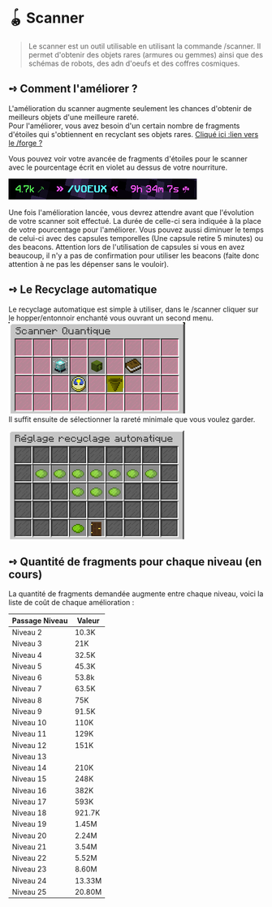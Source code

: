 # 🪀 Scanner
> Le scanner est un outil utilisable en utilisant la commande /scanner. Il permet d'obtenir des objets rares (armures ou gemmes) ainsi que des schémas de robots, des adn d'oeufs et des coffres cosmiques.

## **➺** Comment l'améliorer ?
L'amélioration du scanner augmente seulement les chances d'obtenir de meilleurs objets d'une meilleure rareté.  
Pour l'améliorer, vous avez besoin d'un certain nombre de fragments d'étoiles qui s'obtiennent en recyclant ses objets rares. [Cliqué ici :lien vers le /forge ?]()  

Vous pouvez voir votre avancée de fragments d'étoiles pour le scanner avec le pourcentage écrit en violet au dessus de votre nourriture. 

![img_1.png](ressources/img_1.png)  

Une fois l'amélioration lancée, vous devrez attendre avant que l'évolution de votre scanner soit effectué. La durée de celle-ci sera indiquée à la place de votre pourcentage pour l'améliorer. Vous pouvez aussi diminuer le temps de celui-ci avec des capsules temporelles (Une capsule retire 5 minutes) ou des beacons.
Attention lors de l'utilisation de capsules si vous en avez beaucoup, il n'y a pas de confirmation pour utiliser les beacons (faite donc attention à ne pas les dépenser sans le vouloir).

## **➺** Le Recyclage automatique
Le recyclage automatique est simple à utiliser, dans le /scanner cliquer sur le hopper/entonnoir enchanté vous ouvrant un second menu.  
![img.png](ressources/img.png)  
Il suffit ensuite de sélectionner la rareté minimale que vous voulez garder.  

![img.png](ressources/img_2.png)

## **➺** Quantité de fragments pour chaque niveau (en cours)
La quantité de fragments demandée augmente entre chaque niveau, voici la liste de coût de chaque amélioration :

| Passage Niveau | Valeur |
|----------------|--------|
| Niveau 2       | 10.3K  |
| Niveau 3       | 21K    |
| Niveau 4       | 32.5K  |
| Niveau 5       | 45.3K  |
| Niveau 6       | 53.8k  |
| Niveau 7       | 63.5K  |
| Niveau 8       | 75K    |
| Niveau 9       | 91.5K  |
| Niveau 10      | 110K   |
| Niveau 11      | 129K   |
| Niveau 12      | 151K   |
| Niveau 13      |        |
| Niveau 14      | 210K   |
| Niveau 15      | 248K   |
| Niveau 16      | 382K   |
| Niveau 17      | 593K   |
| Niveau 18      | 921.7K |
| Niveau 19      | 1.45M  |
| Niveau 20      | 2.24M  |
| Niveau 21      | 3.54M  |
| Niveau 22      | 5.52M  |
| Niveau 23      | 8.60M  |
| Niveau 24      | 13.33M |
| Niveau 25      | 20.80M |
